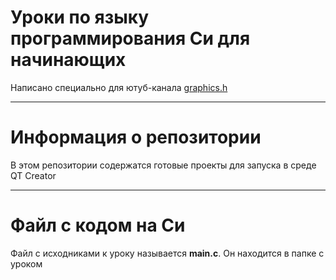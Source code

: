# Уроки по языку программирования Си для начинающих
Написано специально для ютуб-канала [graphics.h](https://www.youtube.com/channel/UCAwoqozl2nccku39rhL9_OA)

------------------------------------------------------

# Информация о репозитории
В этом репозитории содержатся готовые проекты для запуска в среде QT Creator

------------------------------------------------------
# Файл с кодом на Си
Файл с исходниками к уроку называется **main.c**. Он находится в папке с уроком
